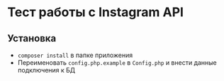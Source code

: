 # Тест работы с Instagram API

## Установка
* `composer install` в папке приложения
* Переименовать `config.php.example` в `Config.php` и внести данные подключения к БД